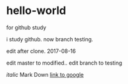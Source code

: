 # hello-world
for github study

i study github. now branch testing.

edit after clone. 2017-08-16

edit master to modified..
edit branch to testing

*italic* Mark Down
[link to google](https://www.google.com)
